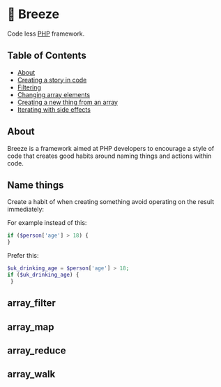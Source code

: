 # 🍃 Breeze
Code less [PHP](http://php.net/) framework.

## Table of Contents
* [About](#about)
* [Creating a story in code](#name_things)
* [Filtering](#array_filter)
* [Changing array elements](#array_map)
* [Creating a new thing from an array](#array_reduce)
* [Iterating with side effects](#array_walk)

## About

Breeze is a framework aimed at PHP developers to encourage a style of code that creates good habits around 
naming things and actions within code.


## Name things

Create a habit of when creating something avoid operating on the result immediately:

For example instead of this:

```php
if ($person['age'] > 18) {
}
```

Prefer this:

```php
$uk_drinking_age = $person['age'] > 18;
if ($uk_drinking_age) {
 }
 ```
## array_filter

## array_map

## array_reduce

## array_walk

